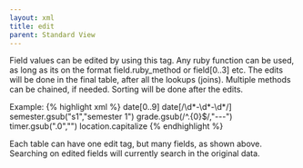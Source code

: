 ```yaml
---
layout: xml
title: edit
parent: Standard View
---
```

Field values can be edited by using this tag. Any ruby function can be used, as long as its on the format field.ruby_method or field[0..3] etc. The edits will be done in the final table, after all the lookups (joins). Multiple methods can be chained, if needed. Sorting will be done after the edits.

Example:
{% highlight xml %}
    <table>
        <edit>
            <field>date[0..9]</field> <!-- extracts 2010-01-01 from 2010-01-01T18:00:00  -->
            <field>date[/\d*-\d*-\d*/]</field> <!-- extracts date based on pattern  -->
            <field>semester.gsub("s1","semester 1")</field> <!-- semester 1 instead of s1 -->
            <field>grade.gsub(/^.{0}$/,"---")</field> <!-- If no grade, draw a line -->
            <field>timer.gsub(".0","")</field> <!-- e.g. 5 instead of 5.0  -->
            <field>location.capitalize</field> <!-- Trondheim instead of trondheim  -->
        </edit>
{% endhighlight %}

Each table can have one edit tag, but many fields, as shown above.
Searching on edited fields will currently search in the original data.